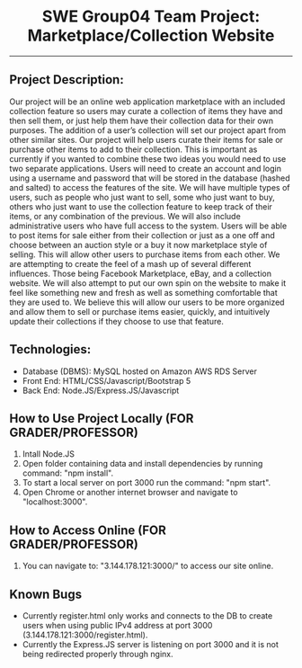 <h1 align='center'>SWE Group04 Team Project: Marketplace/Collection Website</h1>
<hr align='center' />
<h2>Project Description:</h2>
<p>Our project will be an online web application marketplace with an included collection feature so users may curate a collection of items they have and then sell them, or just help them have their collection data for their own purposes. The addition of a user’s collection will set our project apart from other similar sites. Our project will help users curate their items for sale or purchase other items to add to their collection. This is important as currently if you wanted to combine these two ideas you would need to use two separate applications. 
Users will need to create an account and login using a username and password that will be stored in the database (hashed and salted) to access the features of the site. We will have multiple types of users, such as people who just want to sell, some who just want to buy, others who just want to use the collection feature to keep track of their items, or any combination of the previous. We will also include administrative users who have full access to the system. Users will be able to post items for sale either from their collection or just as a one off and choose between an auction style or a buy it now marketplace style of selling. This will allow other users to purchase items from each other.
We are attempting to create the feel of a mash up of several different influences. Those being Facebook Marketplace, eBay, and a collection website. We will also attempt to put our own spin on the website to make it feel like something new and fresh as well as something comfortable that they are used to. We believe this will allow our users to be more organized and allow them to sell or purchase items easier, quickly, and intuitively update their collections if they choose to use that feature.
</p>

<h2>Technologies:</h2>
<ul>
  <li>Database (DBMS):  MySQL hosted on Amazon AWS RDS Server</li>
  <li>Front End:        HTML/CSS/Javascript/Bootstrap 5</li>
  <li>Back End:         Node.JS/Express.JS/Javascript</li>
</ul>

<h2>How to Use Project Locally (FOR GRADER/PROFESSOR)</h2>
<ol>
  <li>Intall Node.JS</li>
  <li>Open folder containing data and install dependencies by running command: "npm install".</li>
  <li>To start a local server on port 3000 run the command: "npm start".</li>
  <li>Open Chrome or another internet browser and navigate to "localhost:3000".</li>
</ol>

<h2>How to Access Online (FOR GRADER/PROFESSOR)</h2>
<ol>
  <li>You can navigate to: "3.144.178.121:3000/" to access our site online.</li>
</ol>

<h2>Known Bugs</h2>
<ul>
  <li>Currently register.html only works and connects to the DB to create users when using public IPv4 address at port 3000 (3.144.178.121:3000/register.html).</li>
  <li>Currently the Express.JS server is listening on port 3000 and it is not being redirected properly through nginx.</li>
</ul>

